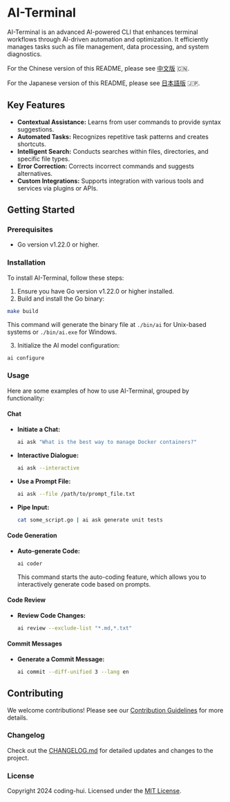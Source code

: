 # AI-Terminal

AI-Terminal is an advanced AI-powered CLI that enhances terminal workflows through AI-driven automation and
optimization. It efficiently manages tasks such as file management, data processing, and system diagnostics.


For the Chinese version of this README, please see [中文版](README_zh.md) 🇨🇳.

For the Japanese version of this README, please see [日本語版](README_ja.md) 🇯🇵.

## Key Features

- **Contextual Assistance:** Learns from user commands to provide syntax suggestions.
- **Automated Tasks:** Recognizes repetitive task patterns and creates shortcuts.
- **Intelligent Search:** Conducts searches within files, directories, and specific file types.
- **Error Correction:** Corrects incorrect commands and suggests alternatives.
- **Custom Integrations:** Supports integration with various tools and services via plugins or APIs.

## Getting Started

### Prerequisites

- Go version v1.22.0 or higher.

### Installation

To install AI-Terminal, follow these steps:

1. Ensure you have Go version v1.22.0 or higher installed.
2. Build and install the Go binary:

```sh
make build
```

This command will generate the binary file at `./bin/ai` for Unix-based systems or `./bin/ai.exe` for Windows.

3. Initialize the AI model configuration:

```sh
ai configure
```

### Usage

Here are some examples of how to use AI-Terminal, grouped by functionality:

#### Chat

- **Initiate a Chat:**
  ```sh
  ai ask "What is the best way to manage Docker containers?"
  ```

- **Interactive Dialogue:**
  ```sh
  ai ask --interactive
  ```

- **Use a Prompt File:**
  ```sh
  ai ask --file /path/to/prompt_file.txt
  ```

- **Pipe Input:**
  ```sh
  cat some_script.go | ai ask generate unit tests
  ```

#### Code Generation

- **Auto-generate Code:**
  ```sh
  ai coder
  ```
  This command starts the auto-coding feature, which allows you to interactively generate code based on prompts.

#### Code Review

- **Review Code Changes:**
  ```sh
  ai review --exclude-list "*.md,*.txt"
  ```

#### Commit Messages

- **Generate a Commit Message:**
  ```sh
  ai commit --diff-unified 3 --lang en
  ```

## Contributing

We welcome contributions! Please see our [Contribution Guidelines](CONTRIBUTING.md) for more details.

### Changelog

Check out the [CHANGELOG.md](CHANGELOG.md) for detailed updates and changes to the project.

### License

Copyright 2024 coding-hui. Licensed under the [MIT License](LICENSE).

